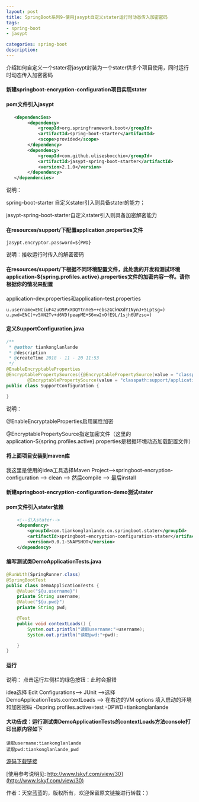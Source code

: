 ```yaml
---
layout: post
title: SpringBoot系列9-使用jasypt自定义stater运行时动态传入加密密码
tags:
- spring-boot
- jasypt

categories: spring-boot
description: 
---
```

 
  介绍如何自定义一个stater将jasypt封装为一个stater供多个项目使用，同时运行时动态传入加密密码
<!-- more -->

#### 新建springboot-encryption-configuration项目实现stater

#### pom文件引入jasypt
```xml
   <dependencies>
        <dependency>
			<groupId>org.springframework.boot</groupId>
			<artifactId>spring-boot-starter</artifactId>
			<scope>provided</scope>
		</dependency>
		<dependency>
			<groupId>com.github.ulisesbocchio</groupId>
			<artifactId>jasypt-spring-boot-starter</artifactId>
			<version>2.1.0</version>
		</dependency>
   </dependencies>
```
说明：

spring-boot-starter 自定义stater引入则具备stater的能力；

jasypt-spring-boot-starter自定义stater引入则具备加密解密能力

#### 在resources/support/下配置application.properties文件
```properties
jasypt.encryptor.password=${PWD}
```
说明：接收运行时传入的解密密码

#### 在resources/support/下根据不同环境配置文件，此处我的开发和测试环境application-${spring.profiles.active}.properties文件的加密内容一样。请你根据你的情况来配置
application-dev.properties和application-test.properties
```
u.username=ENC(uF42uO9PxXDQYtnYe5++ebszGCkWXdY1NynJ+5Lptsg=)
u.pwd=ENC(+v5XN2Tv+d6VDfpeapME+S6vw2nOfE9L/1sjh6UFzso=)
```
#### 定义SupportConfiguration.java
```java
/**
 * @author tiankonglanlande
 * @description
 * @createTime 2018 - 11 - 20 11:53
 */
@EnableEncryptableProperties
@EncryptablePropertySources({@EncryptablePropertySource(value = "classpath:support/application.properties", ignoreResourceNotFound = true),
        @EncryptablePropertySource(value = "classpath:support/application-${spring.profiles.active}.properties", ignoreResourceNotFound = true)})
public class SupportConfiguration {

}
```
说明：

@EnableEncryptableProperties启用属性加密

@EncryptablePropertySource指定加密文件（这里的application-${spring.profiles.active}.properties是根据环境动态加载配置文件）

#### 将上面项目安装到maven库
我这里是使用的idea工具选择Maven Project-->springboot-encryption-configuration --> clean --> 然后compile --> 最后install

#### 新建springboot-encryption-configuration-demo测试stater

#### pom文件引入stater依赖
```xml
    <!--引入stater-->
    <dependency>
        <groupId>com.tiankonglanlande.cn.springboot.stater</groupId>
        <artifactId>springboot-encryption-configuration-stater</artifactId>
        <version>0.0.1-SNAPSHOT</version>
    </dependency>
```
#### 编写测试类DemoApplicationTests.java
```java
@RunWith(SpringRunner.class)
@SpringBootTest
public class DemoApplicationTests {
	@Value("${u.username}")
	private String username;
	@Value("${u.pwd}")
	private String pwd;

	@Test
	public void contextLoads() {
		System.out.println("读取username:"+username);
		System.out.println("读取pwd:"+pwd);

	}
}
```
#### 运行
说明：
点击运行左侧栏的绿色按钮：此时会报错

idea选择 Edit Configurations--> JUnit -->选择 DemoApplicationTests.contextLoads --> 在右边的VM options 填入启动的环境和加密密码 -Dspring.profiles.active=test -DPWD=tiankonglanlande

#### 大功告成：运行测试类DemoApplicationTests的contextLoads方法console打印出原内容如下
```
读取username:tiankonglanlande
读取pwd:tiankonglanlande_pwd

```

[源码下载链接](https://github.com/tiankonglanlande/springboot)

[使用参考说明见: http://www.lskyf.com/view/30](http://www.lskyf.com/view/30)

作者：天空蓝蓝的，版权所有，欢迎保留原文链接进行转载：)

